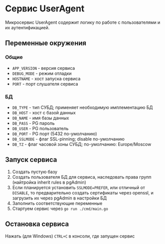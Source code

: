 # Сервис UserAgent

Микросервис UserAgent содержит логику по работе с пользователями и их аутентификацией.

## Переменные окружения

### Общие

- `APP_VERSION` - версия сервиса
- `DEBUG_MODE` - режим отладки
- `HOSTNAME` - хост запуска сервиса
- `PORT` - порт слушателя сервиса

### БД

- `DB_TYPE` - тип СУБД; применяет необходимую имплементацию БД
- `DB_HOST` - хост с базой данных
- `DB_NAME` - имя базы данных
- `DB_PASS` - PG пароль
- `DB_USER` - PG пользователь
- `DB_PORT` - PG порт (5432 по-умолчанию)
- `DB_SSLMODE` - флаг SSL-pinning; disable по-умолчанию
- `DB_TZ` - флаг часовой зоны СУБД; по-умолчанию: Europe/Moscow

## Запуск сервиса

1. Создать пустую базу
2. Создать пользователя БД для сервиса, наследовать права групп (найтройка inherit rules в pgAdmin)
3. Если планируется установить `SSLMODE=PREFER`, или отличный от `DISABLE`, то предварительно создать сертификаты через openssl, и загрузить их через pgAdmin в настройки БД
4. Заполнить соответствующие переменные 
5. Стартуем сервис через `go run ./cmd/main.go`

## Остановка сервиса

Нажать (для Windows) `CTRL+C` в консоли, где запущен сервис

